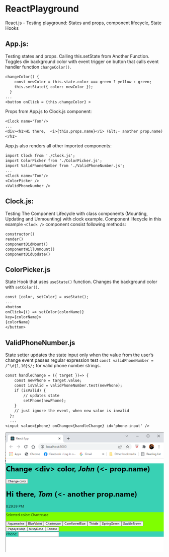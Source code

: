# ReactPlayground
React.js - Testing playground: States and props, component lifecycle, State Hooks

## App.js:

Testing states and props. Calling this.setState from Another Function. 
Toggles div background color with event trigger on button that calls
event handler function `changeColor()`.

```
changeColor() {
    const newColor = this.state.color === green ? yellow : green;
    this.setState({ color: newColor });
  }
...
<button onClick = {this.changeColor} >
```

Props from App.js to Clock.js component:
```
<Clock name="Tom"/>
...
<div><h1>Hi there,  <i>{this.props.name}</i> (&lt;- another prop.name)</h1>
```

App.js also renders all other imported components:
```
import Clock from './Clock.js';
import ColorPicker from './ColorPicker.js';
import ValidPhoneNumber from './ValidPhoneNumber.js';
...
<Clock name="Tom"/>
<ColorPicker />
<ValidPhoneNumber />
```

## Clock.js:

Testing The Component Lifecycle with class components (Mounting, Updating and Unmounting) with clock example.
Component lifecycle in this example `<Clock />` component consist following methods:

```
constructor()
render()
componentDidMount()
componentWillUnmount()
componentDidUpdate()
```
## ColorPicker.js
State Hook that uses `useState()` function. Changes the background color with `setColor()`.
```
const [color, setColor] = useState();
...
<button 
onClick={() => setColor(colorName)} 
key={colorName}>
{colorName}
</button>
```

## ValidPhoneNumber.js
State setter updates the state input only when the value from the user’s change event passes regular expression test `const validPhoneNumber = /^\d{1,10}$/;` for valid phone number strings.
```
const handleChange = ({ target })=> {
    const newPhone = target.value;
    const isValid = validPhoneNumber.test(newPhone);
    if (isValid) {
        // updates state 
        setPhone(newPhone);
    }
    // just ignore the event, when new value is invalid
  };
  ...
<input value={phone} onChange={handleChange} id='phone-input' />
```

<img src="screenshots/react1.png">
